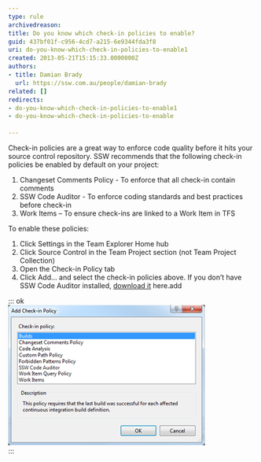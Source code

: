 ```yaml
---
type: rule
archivedreason: 
title: Do you know which check-in policies to enable?
guid: 437bf01f-c956-4cd7-a215-6e9344fda3f8
uri: do-you-know-which-check-in-policies-to-enable1
created: 2013-05-21T15:15:33.0000000Z
authors:
- title: Damian Brady
  url: https://ssw.com.au/people/damian-brady
related: []
redirects:
- do-you-know-which-check-in-policies-to-enable1
- do-you-know-which-check-in-policies-to-enable

---
```


Check-in policies are a great way to enforce code quality before it hits your source control repository. SSW recommends that the following check-in policies be enabled by default on your project:

1. Changeset Comments Policy - To enforce that all check-in contain comments
2. SSW Code Auditor - To enforce coding standards and best practices before check-in
3. Work Items – To ensure check-ins are linked to a Work Item in TFS


<!--endintro-->

To enable these policies:

1. Click Settings in the Team Explorer Home hub
2. Click Source Control in the Team Project section (not Team Project Collection)
3. Open the Check-in Policy tab
4. Click Add... and select the check-in policies above. If you don’t have SSW Code Auditor installed, [download it](https://www.ssw.com.au/ssw/codeauditor/) here.add



::: ok  
![Figure: Choose check-in policies in TFS](checkin-policies.jpg)  
:::
